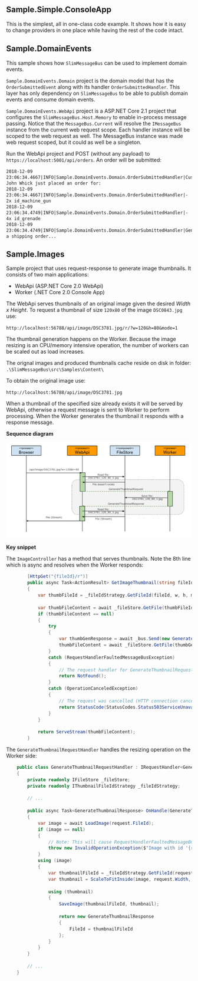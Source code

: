 ## Sample.Simple.ConsoleApp

This is the simplest, all in one-class code example.
It shows how it is easy to change providers in one place while having the rest of the code intact.

## Sample.DomainEvents

This sample shows how `SlimMessageBus` can be used to implement domain events.

`Sample.DomainEvents.Domain` project is the domain model that has the `OrderSubmittedEvent` along with its handler `OrderSubmittedHandler`.
This layer has only dependency on `SlimMessageBus` to be able to publish domain events and consume domain events.

`Sample.DomainEvents.WebApi` project is a ASP.NET Core 2.1 project that configures the `SlimMessageBus.Host.Memory` to enable in-process message passing.
Notice that the `MessageBus.Current` will resolve the `IMessageBus` instance from the current web request scope. Each handler instance will be scoped to the web request as well.
The MessageBus instance was made web request scoped, but it could as well be a singleton.

Run the WebApi project and POST (without any payload) to `https://localhost:5001/api/orders`. An order will be submitted:

```
2018-12-09 23:06:34.4667|INFO|Sample.DomainEvents.Domain.OrderSubmittedHandler|Customer John Whick just placed an order for:
2018-12-09 23:06:34.4667|INFO|Sample.DomainEvents.Domain.OrderSubmittedHandler|- 2x id_machine_gun
2018-12-09 23:06:34.4749|INFO|Sample.DomainEvents.Domain.OrderSubmittedHandler|- 4x id_grenade
2018-12-09 23:06:34.4749|INFO|Sample.DomainEvents.Domain.OrderSubmittedHandler|Generating a shipping order...
```

## Sample.Images

Sample project that uses request-response to generate image thumbnails. It consists of two main applications:
* WebApi (ASP.NET Core 2.0 WebApi)
* Worker (.NET Core 2.0 Console App)

The WebApi serves thumbnails of an original image given the desired *Width x Height*. To request a thumbnail of size `120x80` of the image `DSC0843.jpg` use:

`http://localhost:56788/api/image/DSC3781.jpg/r/?w=120&h=80&mode=1`

The thumbnail generation happens on the Worker. Because the image resizing is an CPU/memory intensive operation, the number of workers can be scaled out as load increases.

The orignal images and produced thumbnails cache reside on disk in folder: `.\SlimMessageBus\src\Samples\Content\`

To obtain the original image use:

`http://localhost:56788/api/image/DSC3781.jpg`

When a thumbnail of the specified size already exists it will be served by WebApi, otherwise a request message is sent to Worker to perform processing. When the Worker generates the thumbnail it responds with a response message.

**Sequence diagram**

![](images/SlimMessageBus_Sample_Images.png)

**Key snippet**

The `ImageController` has a method that serves thumbnails. Note the 8th line which is async and resolves when the Worker responds:
```cs
        [HttpGet("{fileId}/r")]
        public async Task<ActionResult> GetImageThumbnail(string fileId, [FromQuery] ThumbnailMode mode, [FromQuery] int w, [FromQuery] int h, CancellationToken cancellationToken)
        {
            var thumbFileId = _fileIdStrategy.GetFileId(fileId, w, h, mode);

            var thumbFileContent = await _fileStore.GetFile(thumbFileId);
            if (thumbFileContent == null)
            {
                try
                {
                    var thumbGenResponse = await _bus.Send(new GenerateThumbnailRequest(fileId, mode, w, h), cancellationToken);
                    thumbFileContent = await _fileStore.GetFile(thumbGenResponse.FileId);
                }
                catch (RequestHandlerFaultedMessageBusException)
                {
                    // The request handler for GenerateThumbnailRequest failed
                    return NotFound();
                }
                catch (OperationCanceledException)
                {
                    // The request was cancelled (HTTP connection cancelled, or request timed out)
                    return StatusCode(StatusCodes.Status503ServiceUnavailable, "The request was cancelled");
                }
            }

            return ServeStream(thumbFileContent);
        }
```

The `GenerateThumbnailRequestHandler` handles the resizing operation on the Worker side:
```cs
    public class GenerateThumbnailRequestHandler : IRequestHandler<GenerateThumbnailRequest, GenerateThumbnailResponse>
    {
        private readonly IFileStore _fileStore;
        private readonly IThumbnailFileIdStrategy _fileIdStrategy;

		// ...
		
        public async Task<GenerateThumbnailResponse> OnHandle(GenerateThumbnailRequest request, string topic)
        {
            var image = await LoadImage(request.FileId);
            if (image == null)
            {
                // Note: This will cause RequestHandlerFaultedMessageBusException thrown on the other side (IRequestResponseBus.Send() method)
                throw new InvalidOperationException($"Image with id '{request.FileId}' does not exist");
            }
            using (image)
            {
                var thumbnailFileId = _fileIdStrategy.GetFileId(request.FileId, request.Width, request.Height, request.Mode);
                var thumbnail = ScaleToFitInside(image, request.Width, request.Height);

                using (thumbnail)
                {
                    SaveImage(thumbnailFileId, thumbnail);

                    return new GenerateThumbnailResponse
                    {
                        FileId = thumbnailFileId
                    };
                }                
            }
        }

		// ...
	}	

```
